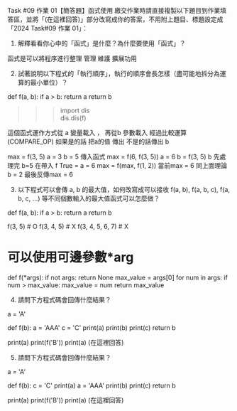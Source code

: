 Task #09 作業 01【簡答題】函式使用
繳交作業時請直接複製以下題目到作業填答區，並將「(在這裡回答)」部分改寫成你的答案，不用附上題目、標題設定成「2024 Task#09 作業 01」：

1. 解釋看看你心中的「函式」是什麼？為什麼要使用「函式」？

函式是可以將程序進行整理 管理 維護 擴展功用

2. 試著說明以下程式的「執行順序」，執行的順序會長怎樣（盡可能地拆分為運算的最小單位）？

def f(a, b):
    if a > b:
        return a
    return b
>>> import dis    
>>> dis.dis(f)
  <!-- 1           0 RESUME                   0

  2           2 LOAD_FAST                0 (a)
              4 LOAD_FAST                1 (b)
              6 COMPARE_OP               4 (>)
             12 POP_JUMP_FORWARD_IF_FALSE     2 (to 18)

  3          14 LOAD_FAST                0 (a)
             16 RETURN_VALUE

  4     >>   18 LOAD_FAST                1 (b)
             20 RETURN_VALUE -->

這個函式運作方式從 a 變量載入 ， 再從b 參數載入 經過比較運算(COMPARE_OP) 如果是的話 把a的值 傳出  不是的話傳出 b 

max = f(3, 5)
a = 3 b = 5 傳入函式
max = f(6, f(3, 5))
a = 6 b = f(3, 5) b 先處理完 b=5 在帶入 f True = a =  6
max = f(max, f(1, 2)) 
當前max =  6  同上面理論 b = 2 最後反傳max = 6

3. 以下程式可以會傳 a, b 的最大值，如何改寫成可以接收 f(a, b), f(a, b, c), f(a, b, c, ...) 等不同個數輸入的最大值函式可以怎麼做？

def f(a, b):
    if a > b:
        return a
    return b

f(3, 5) # O
f(3, 4, 5) # X
f(3, 4, 5, 6, 7) # X

# 可以使用可邊參數*arg 

def f(*args):
    if not args:
        return None
    max_value = args[0]
    for num in args:
        if num > max_value:
            max_value = num
    return max_value

    

4. 請問下方程式碼會回傳什麼結果？

a = 'A'

def f(b):
    a = 'AAA'
    c = 'C'
    print(a)
    print(b)
    print(c)
    return b

print(a)
print(f('B'))
print(a)
(在這裡回答)

5. 請問下方程式碼會回傳什麼結果？

a = 'A'

def f(b):
    c = 'C'
    print(a)
    a = 'AAA'
    print(b)
    print(c)
    return b

print(a)
print(f('B'))
print(a)
(在這裡回答)